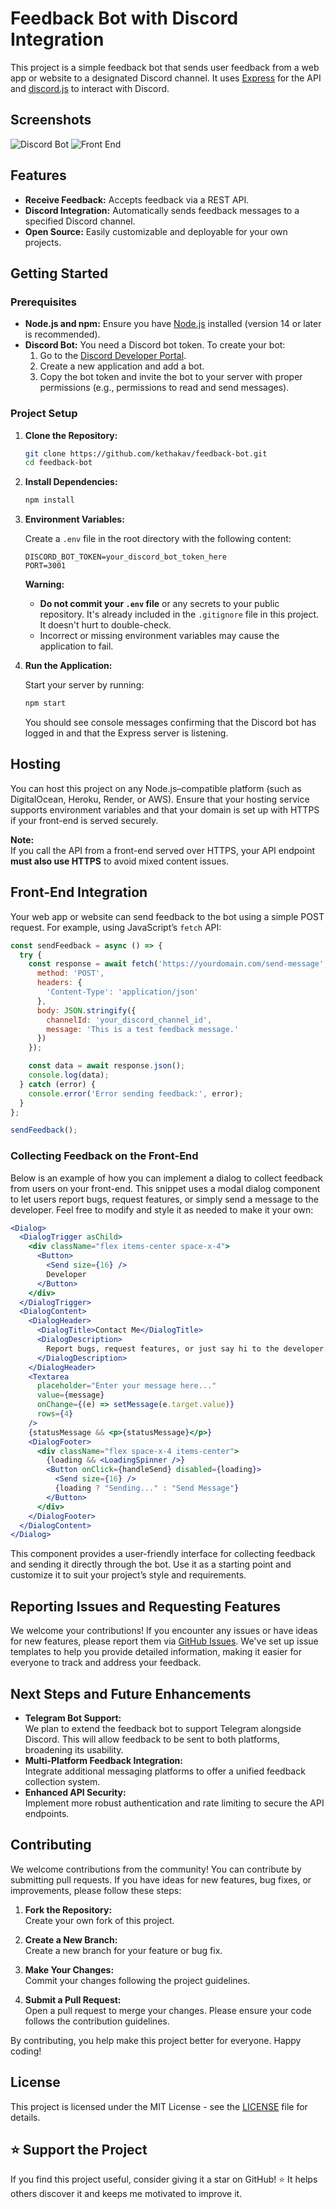 # Feedback Bot with Discord Integration

This project is a simple feedback bot that sends user feedback from a web app or website to a designated Discord channel. It uses [Express](https://expressjs.com/) for the API and [discord.js](https://discord.js.org/#/) to interact with Discord.

## Screenshots
![Discord Bot](/media/images/Discord_eCo2YG0CIC.png)
![Front End](/media/images/zen_TrSZNMxWji.png)

## Features

- **Receive Feedback:** Accepts feedback via a REST API.
- **Discord Integration:** Automatically sends feedback messages to a specified Discord channel.
- **Open Source:** Easily customizable and deployable for your own projects.

## Getting Started

### Prerequisites

- **Node.js and npm:** Ensure you have [Node.js](https://nodejs.org/) installed (version 14 or later is recommended).
- **Discord Bot:** You need a Discord bot token. To create your bot:
  1. Go to the [Discord Developer Portal](https://discord.com/developers/applications).
  2. Create a new application and add a bot.
  3. Copy the bot token and invite the bot to your server with proper permissions (e.g., permissions to read and send messages).

### Project Setup

1. **Clone the Repository:**

   ```bash
   git clone https://github.com/kethakav/feedback-bot.git
   cd feedback-bot
   ```

2. **Install Dependencies:**

   ```bash
   npm install
   ```

3. **Environment Variables:**

   Create a `.env` file in the root directory with the following content:

   ```dotenv
   DISCORD_BOT_TOKEN=your_discord_bot_token_here
   PORT=3001
   ```

   **Warning:**  
   - **Do not commit your `.env` file** or any secrets to your public repository. It's already included in the `.gitignore` file in this project. It doesn't hurt to double-check.
   - Incorrect or missing environment variables may cause the application to fail.

4. **Run the Application:**

   Start your server by running:

   ```bash
   npm start
   ```
   
   You should see console messages confirming that the Discord bot has logged in and that the Express server is listening.

## Hosting

You can host this project on any Node.js–compatible platform (such as DigitalOcean, Heroku, Render, or AWS). Ensure that your hosting service supports environment variables and that your domain is set up with HTTPS if your front-end is served securely.

**Note:**  
If you call the API from a front-end served over HTTPS, your API endpoint **must also use HTTPS** to avoid mixed content issues.

## Front-End Integration

Your web app or website can send feedback to the bot using a simple POST request. For example, using JavaScript’s `fetch` API:

```javascript
const sendFeedback = async () => {
  try {
    const response = await fetch('https://yourdomain.com/send-message', { // Use HTTPS if needed
      method: 'POST',
      headers: {
        'Content-Type': 'application/json'
      },
      body: JSON.stringify({
        channelId: 'your_discord_channel_id',
        message: 'This is a test feedback message.'
      })
    });

    const data = await response.json();
    console.log(data);
  } catch (error) {
    console.error('Error sending feedback:', error);
  }
};

sendFeedback();
```

### Collecting Feedback on the Front-End

Below is an example of how you can implement a dialog to collect feedback from users on your front-end. This snippet uses a modal dialog component to let users report bugs, request features, or simply send a message to the developer. Feel free to modify and style it as needed to make it your own:

```jsx
<Dialog>
  <DialogTrigger asChild>
    <div className="flex items-center space-x-4">
      <Button>
        <Send size={16} />
        Developer
      </Button>
    </div>
  </DialogTrigger>
  <DialogContent>
    <DialogHeader>
      <DialogTitle>Contact Me</DialogTitle>
      <DialogDescription>
        Report bugs, request features, or just say hi to the developer.
      </DialogDescription>
    </DialogHeader>
    <Textarea
      placeholder="Enter your message here..."
      value={message}
      onChange={(e) => setMessage(e.target.value)}
      rows={4}
    />
    {statusMessage && <p>{statusMessage}</p>}
    <DialogFooter>
      <div className="flex space-x-4 items-center">
        {loading && <LoadingSpinner />}
        <Button onClick={handleSend} disabled={loading}>
          <Send size={16} />
          {loading ? "Sending..." : "Send Message"}
        </Button>
      </div>
    </DialogFooter>
  </DialogContent>
</Dialog>
```

This component provides a user-friendly interface for collecting feedback and sending it directly through the bot. Use it as a starting point and customize it to suit your project’s style and requirements.

## Reporting Issues and Requesting Features

We welcome your contributions! If you encounter any issues or have ideas for new features, please report them via [GitHub Issues](https://github.com/kethakav/feedback-bot/issues). We've set up issue templates to help you provide detailed information, making it easier for everyone to track and address your feedback.

## Next Steps and Future Enhancements

- **Telegram Bot Support:**  
  We plan to extend the feedback bot to support Telegram alongside Discord. This will allow feedback to be sent to both platforms, broadening its usability.
- **Multi-Platform Feedback Integration:**  
  Integrate additional messaging platforms to offer a unified feedback collection system.
- **Enhanced API Security:**  
  Implement more robust authentication and rate limiting to secure the API endpoints.

## Contributing

We welcome contributions from the community! You can contribute by submitting pull requests. If you have ideas for new features, bug fixes, or improvements, please follow these steps:

1. **Fork the Repository:**  
   Create your own fork of this project.

2. **Create a New Branch:**  
   Create a new branch for your feature or bug fix.

3. **Make Your Changes:**  
   Commit your changes following the project guidelines.

4. **Submit a Pull Request:**  
   Open a pull request to merge your changes. Please ensure your code follows the contribution guidelines.

By contributing, you help make this project better for everyone. Happy coding!

## License

This project is licensed under the MIT License - see the [LICENSE](LICENSE) file for details.


## ⭐ Support the Project

If you find this project useful, consider giving it a star on GitHub! ⭐ It helps others discover it and keeps me motivated to improve it. 